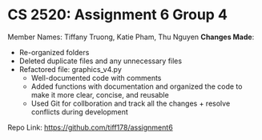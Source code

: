 # CS 2520: Assignment 6 Group 4

Member Names:
Tiffany Truong, Katie Pham, Thu Nguyen
**Changes Made**: 
  - Re-organized folders
  - Deleted duplicate files and any unnecessary files
  - Refactored file: graphics_v4.py
      - Well-documented code with comments
      - Added functions with documentation and organized the code to make it more clear, concise, and reusable
      - Used Git for collboration and track all the changes + resolve conflicts during development

Repo Link: https://github.com/tiff178/assignment6
